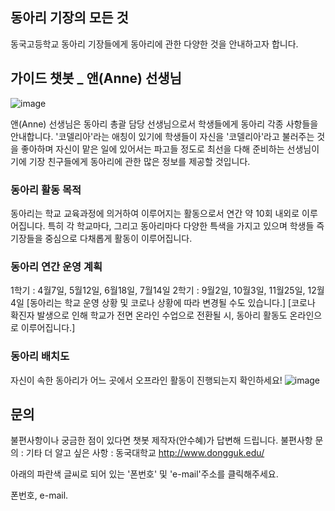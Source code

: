 ## 동아리 기장의 모든 것

동국고등학교 동아리 기장들에게 동아리에 관한 다양한 것을 안내하고자 합니다. 

## 가이드 챗봇 _ 앤(Anne) 선생님
![image](https://user-images.githubusercontent.com/82444641/118099884-cc993080-b410-11eb-91c5-382d4fc673c8.png)

앤(Anne) 선생님은 동아리 총괄 담당 선생님으로서 학생들에게 동아리 각종 사항들을 안내합니다. '코델리아'라는 애칭이 있기에 학생들이 자신을 '코델리아'라고 불러주는 것을 좋아하며 자신이 맡은 일에 있어서는 파고들 정도로 최선을 다해 준비하는 선생님이기에 기장 친구들에게 동아리에 관한 많은 정보를 제공할 것입니다.


### 동아리 활동 목적
동아리는 학교 교육과정에 의거하여 이루어지는 활동으로서 연간 약 10회 내외로 이루어집니다. 특히 각 학교마다, 그리고 동아리마다 다양한 특색을 가지고 있으며 학생들 즉 기장들을 중심으로 다채롭게 활동이 이루어집니다.

### 동아리 연간 운영 계획
1학기 :  4월7일, 5월12일, 6월18일, 7월14일
2학기 :  9월2일, 10월3일, 11월25일, 12월4일
[동아리는 학교 운영 상황 및 코로나 상황에 따라 변경될 수도 있습니다.]
[코로나 확진자 발생으로 인해 학교가 전면 온라인 수업으로 전환될 시, 동아리 활동도 온라인으로 이루어집니다.]

### 동아리 배치도
자신이 속한 동아리가 어느 곳에서 오프라인 활동이 진행되는지 확인하세요!
![image](https://user-images.githubusercontent.com/82444641/118100466-737dcc80-b411-11eb-8a2c-3eb3b5e3b8a6.png)


## 문의
불편사항이나 궁금한 점이 있다면 챗봇 제작자(안수혜)가 답변해 드립니다. 
불편사항 문의 : 
기타 더 알고 싶은 사항 : 동국대학교 [http://www.dongguk.edu/ ](url)

아래의 파란색 글씨로 되어 있는 '폰번호' 및 'e-mail'주소를 클릭해주세요.

폰번호, e-mail.


